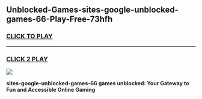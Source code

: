 
## Unblocked-Games-sites-google-unblocked-games-66-Play-Free-73hfh
<h3>
<a href="https://premium76.site?title=sites-google-unblocked-games-66&ref=18A">CLICK TO PLAY</a></h3>
<hr>

<h3>
<a href="https://premium76.site?title=sites-google-unblocked-games-66&ref=18A">CLICK 2 PLAY</a>
  
</h3>

<a href="https://premium76.site?title=sites-google-unblocked-games-66&ref=18A"><img src="https://clearcache.store/games.png"></a>


**sites-google-unblocked-games-66 games unblocked: Your Gateway to Fun and Accessible Online Gaming**
